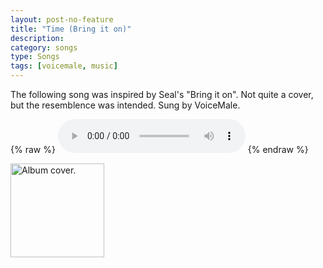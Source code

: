 ```yaml
---
layout: post-no-feature
title: "Time (Bring it on)"
description:
category: songs
type: Songs
tags: [voicemale, music]
---
```


The following song was inspired by Seal's "Bring it on". Not quite a cover, but the resemblence was intended. Sung by VoiceMale.

{% raw %}
<audio controls>
<source src="http://suchow.io/assets/audio/08%20Time%20(Bring%20It%20On).mp3" type="audio/mpeg">
Your browser does not support the audio element.
</audio>
{% endraw %}

<img class="half-width" src="{{ site.url }}/images/suit-up.jpg" width="150" alt="Album cover.">
